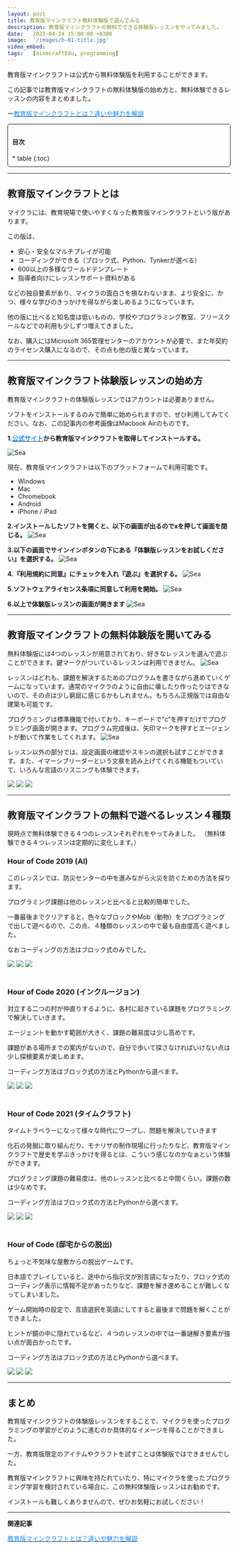 ```yaml
---
layout: post
title: 教育版マインクラフト無料体験版で遊んでみる
description: 教育版マインクラフトの無料でできる体験版レッスンをやってみました。 
date:   2023-04-24 15:00:00 +0300
image:  '/images/b-01-title.jpg'
video_embed: 
tags:   [minecraftEdu, programming]
---
```


教育版マインクラフトは公式から無料体験版を利用することができます。

この記事では教育版マインクラフトの無料体験版の始め方と、無料体験できるレッスンの内容をまとめました。

ー[<span style="color:#1589FF">教育版マインクラフトとは？違いや魅力を解説</span>
](https://www.maisusu.com/column/what-is-minecraft-education)


<div style="padding: 10px; margin-bottom: 10px; border: 1px solid #181818; background-color: var(--background-alt-color); border-radius: 5px;" markdown="1">
<h4>目次</h4>
* table
{:toc}
</div>

***

## 教育版マインクラフトとは

マイクラには、教育現場で使いやすくなった教育版マインクラフトという版があります。

この版は、

* 安心・安全なマルチプレイが可能
* コーディングができる（ブロック式、Python、Tynkerが選べる）
* 600以上の多様なワールドテンプレート
* 指導者向けにレッスンサポート資料がある

などの独自要素があり、マイクラの面白さを損なわないまま、より安全に、かつ、様々な学びのきっかけを得ながら楽しめるようになっています。

他の版に比べると知名度は低いものの、学校やプログラミング教室、フリースクールなどでの利用も少しずつ増えてきました。

なお、購入にはMicrosoft 365管理センターのアカウントが必要で、また年契約のライセンス購入になるので、その点も他の版と異なっています。

***

## 教育版マインクラフト体験版レッスンの始め方

教育版マインクラフトの体験版レッスンではアカウントは必要ありません。

ソフトをインストールするのみで簡単に始められますので、ぜひ利用してみてください。なお、この記事内の参考画像はMacbook Airのものです。


**1.[<span style="color:#1589FF">公式サイト</span>](https://education.minecraft.net/ja-jp/get-started/download)から教育版マインクラフトを取得してインストールする。**

![Sea]({{site.baseurl}}/images/b-01-00.jpg)

現在、教育版マインクラフトは以下のプラットフォームで利用可能です。

* Windows
* Mac
* Chromebook
* Android
* iPhone / iPad

**2.インストールしたソフトを開くと、以下の画面が出るのでxを押して画面を閉じる。**
![Sea]({{site.baseurl}}/images/b-01-01.jpg)

**3.以下の画面でサインインボタンの下にある『体験版レッスンをお試しください』を選択する。**
![Sea]({{site.baseurl}}/images/b-01-02.jpg)

**4.『利用規約に同意』にチェックを入れ『遊ぶ』を選択する。**
![Sea]({{site.baseurl}}/images/b-01-03.jpg)

**5.ソフトウェアライセンス条項に同意して利用を開始。**
![Sea]({{site.baseurl}}/images/b-01-04.jpg)

**6.以上で体験版レッスンの画面が開きます**
![Sea]({{site.baseurl}}/images/b-01-05.jpg)


***

## 教育版マインクラフトの無料体験版を開いてみる

無料体験版には4つのレッスンが用意されており、好きなレッスンを選んで遊ぶことができます。鍵マークがついているレッスンは利用できません。
![Sea]({{site.baseurl}}/images/b-01-06.jpg)

レッスンはどれも、課題を解決するためのプログラムを書きながら進めていくゲームになっています。通常のマイクラのように自由に壊したり作ったりはできないので、その点は少し窮屈に感じるかもしれません。もちろん正規版では自由な建築も可能です。

プログラミングは標準機能で付いており、キーボードで”c”を押すだけでプログラミング画面が開きます。プログラム完成後は、矢印マークを押すとエージェントが動いて作業をしてくれます。
![Sea]({{site.baseurl}}/images/b-01-12.jpg)

レッスン以外の部分では、設定画面の確認やスキンの選択も試すことができます。また、イマーシブリーダーという文章を読み上げてくれる機能もついていて、いろんな言語のリスニングも体験できます。

<div class="gallery-box">
  <div class="gallery">
    <img src="/images/b-01-07.jpg" loading="lazy">
    <img src="/images/b-01-09.jpg" loading="lazy">
    <img src="/images/b-01-10.jpg" loading="lazy">
  </div>
</div>

***

## 教育版マインクラフトの無料で遊べるレッスン４種類

現時点で無料体験できる４つのレッスンそれぞれをやってみました。
（無料体験できる４つレッスンは定期的に変化します。）

### Hour of Code 2019 (AI)

このレッスンでは、防災センターの中を進みながら火災を防ぐための方法を探ります。

プログラミング課題は他のレッスンと比べると比較的簡単でした。

一番最後までクリアすると、色々なブロックやMob（動物）をプログラミングで出して遊べるので、この点、４種類のレッスンの中で最も自由度高く遊べました。

なおコーディングの方法はブロック式のみでした。

<div class="gallery-box">
  <div class="gallery">
    <img src="/images/b-01-11.jpg" loading="lazy">
    <img src="/images/b-01-12.jpg" loading="lazy">
    <img src="/images/b-01-13.jpg" loading="lazy">
  </div>
</div>

<br>

### Hour of Code 2020 (インクルージョン)

対立する二つの村が仲直りするように、各村に起きている課題をプログラミングで解決していきます。


エージェントを動かす範囲が大きく、課題の難易度は少し高めです。


課題がある場所までの案内がないので、自分で歩いて探さなければいけない点は少し探検要素が楽しめます。


コーディング方法はブロック式の方法とPythonから選べます。
<div class="gallery-box">
  <div class="gallery">
    <img src="/images/b-01-14.jpg" loading="lazy">
    <img src="/images/b-01-15.jpg" loading="lazy">
    <img src="/images/b-01-16.jpg" loading="lazy">
  </div>
</div>

<br>

### Hour of Code 2021 (タイムクラフト)

タイムトラベラーになって様々な時代にワープし、問題を解決していきます

化石の発掘に取り組んだり、モナリザの制作現場に行ったりなど、教育版マインクラフトで歴史を学ぶきっかけを得るとは、こういう感じなのかなぁという体験ができます。

プログラミング課題の難易度は、他のレッスンと比べると中間くらい。課題の数は少なめです。

コーディング方法はブロック式の方法とPythonから選べます。
<div class="gallery-box">
  <div class="gallery">
    <img src="/images/b-01-17.jpg" loading="lazy">
    <img src="/images/b-01-18.jpg" loading="lazy">
    <img src="/images/b-01-19.jpg" loading="lazy">
  </div>
</div>

<br>

### Hour of Code (邸宅からの脱出)

ちょっと不気味な屋敷からの脱出ゲームです。

日本語でプレイしていると、途中から指示文が別言語になったり、ブロック式のコーディング表示に情報不足があったりなど、課題を解き進めることが難しくなってしまいました。

ゲーム開始時の設定で、言語選択を英語にしてすると最後まで問題を解くことができました。

ヒントが鏡の中に隠れているなど、４つのレッスンの中では一番謎解き要素が強い点が面白かったです。

コーディング方法はブロック式の方法とPythonから選べます。
<div class="gallery-box">
  <div class="gallery">
    <img src="/images/b-01-20.jpg" loading="lazy">
    <img src="/images/b-01-21.jpg" loading="lazy">
    <img src="/images/b-01-22.jpg" loading="lazy">
  </div>
</div>


***

## まとめ

教育版マインクラフトの体験版レッスンをすることで、マイクラを使ったプログラミングの学習がどのように進むのか具体的なイメージを得ることができました。

一方、教育版限定のアイテムやクラフトを試すことは体験版ではできませんでした。

教育版マインクラフトに興味を持たれていたり、特にマイクラを使ったプログラミング学習を検討されている場合に、この無料体験版レッスンはお勧めです。

インストールも難しくありませんので、ぜひお気軽にお試しください！

***

**関連記事**

[<span style="color:#1589FF">教育版マインクラフトとは？違いや魅力を解説</span>
](https://www.maisusu.com/column/what-is-minecraft-education)


